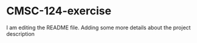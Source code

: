 # CMSC-124-exercise
I am editing the README file. Adding some more details about the project description

